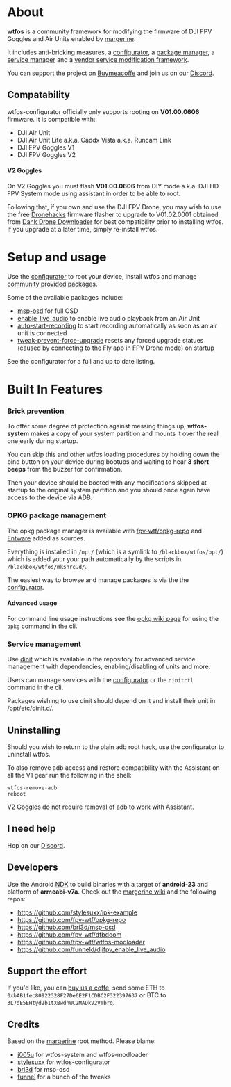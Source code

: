 # About
**wtfos** is a community framework for modifying the firmware of DJI FPV Goggles and Air Units enabled by [margerine](https://github.com/fpv-wtf/margerine). 

It includes anti-bricking measures, a [configurator](https://github.com/fpv-wtf/wtfos-configurator), a [package manager](https://git.yoctoproject.org/opkg/), a [service manager](https://github.com/davmac314/dinit) and a [vendor service modification framework](https://github.com/fpv-wtf/wtfos-modloader).

You can support the project on [Buymeacoffe](https://www.buymeacoffee.com/dashboard) and join us on our [Discord](https://discord.gg/3rpnBBJKtU).

## Compatability
wtfos-configurator officially only supports rooting on **V01.00.0606** firmware. It is compatible with:

 - DJI Air Unit
 - DJI Air Unit Lite a.k.a. Caddx Vista a.k.a. Runcam Link
 - DJI FPV Goggles V1
 - DJI FPV Goggles V2

#### V2 Goggles
On V2 Goggles you must flash **V01.00.0606** from DIY mode a.k.a. DJI HD FPV System mode using assistant in order to be able to root.

Following that, if you own and use the DJI FPV Drone, you may wish to use the free [Dronehacks](https://drone-hacks.com/download) firmware flasher to upgrade to V01.02.0001 obtained from [Dank Drone Downloader](http://dankdronedownloader.com/DDD2/app/index.php?model=gl170&ver=01.02.0001&type=Other&Brand=DJI) for best compatibility prior to installing wtfos. If you upgrade at a later time, simply re-install wtfos.

# Setup and usage

Use the [configurator](https://testing.fpv.wtf/) to root your device, install wtfos and manage [community provided packages](https://repo.fpv.wtf/pigeon/).

Some of the available packages include:

 - [msp-osd](https://github.com/bri3d/msp-osd) for full OSD
 - [enable_live_audio](https://github.com/funneld/djifpv_enable_live_audio/) to enable live audio playback from an Air Unit
 - [auto-start-recording](https://repo.fpv.wtf/pigeon/auto-start-recording_0.1.1_armv7-3.2.ipk) to start recording automatically as soon as an air unit is connected
 - [tweak-prevent-force-upgrade](https://repo.fpv.wtf/pigeon/tweak-prevent-force-upgrade_0.9.0_armv7-3.2.ipk) resets any forced upgrade statues (caused by connecting to the Fly app in FPV Drone mode) on startup

See the configurator for a full and up to date listing.

# Built In Features

### Brick prevention
To offer some degree of protection against messing things up, **wtfos-system** makes a copy of your system partition and mounts it over the real one early during startup. 

You can skip this and other wtfos loading procedures by holding down the bind button on your device during bootups and waiting to hear **3 short beeps** from the buzzer for confirmation.

Then your device should be booted with any modifications skipped at startup to the original system partition and you should once again have access to the device via ADB. 

### OPKG package management
The opkg package manager is available with [fpv-wtf/opkg-repo](https://repo.fpv.wtf/pigeon/) and [Entware](https://bin.entware.net/armv7sf-k3.2/Packages.html) added as sources. 

Everything is installed in `/opt/` (which is a symlink to `/blackbox/wtfos/opt/`) which is added your your path automatically by the scripts in `/blackbox/wtfos/mkshrc.d/`.

The easiest way to browse and manage packages is via the the [configurator](https://testing.fpv.wtf/).

#### Advanced usage

For command line usage instructions see the [opkg wiki page](https://openwrt.org/docs/guide-user/additional-software/opkg) for using the `opkg` command in the cli.

### Service management
Use [dinit](https://github.com/stylesuxx/dji-hd-fpv-dinit) which is available in the repository for advanced service management with dependencies, enabling/disabling of units and more. 

Users can manage services with the [configurator](https://testing.fpv.wtf/) or the `dinitctl ` command in the cli.

Packages wishing to use dinit should depend on it and install their unit in /opt/etc/dinit.d/.

## Uninstalling
Should you wish to return to the plain adb root hack, use the configurator to uninstall wtfos.

To also remove adb access and restore compatibility with the Assistant on all the V1 gear run the following in the shell:

    wtfos-remove-adb
    reboot

V2 Goggles do not require removal of adb to work with Assistant.

## I need help

Hop on our [Discord](https://discord.gg/3rpnBBJKtU).

## Developers

Use the Android [NDK](https://developer.android.com/ndk/downloads) to build binaries with a target of **android-23** and platform of **armeabi-v7a**. Check out the [margerine wiki](https://github.com/fpv-wtf/margerine/wiki) and the following repos:

 - https://github.com/stylesuxx/ipk-example
 - https://github.com/fpv-wtf/opkg-repo
 - https://github.com/bri3d/msp-osd
 - https://github.com/fpv-wtf/dfbdoom
 - https://github.com/fpv-wtf/wtfos-modloader
 - https://github.com/funneld/djifpv_enable_live_audio

## Support the effort

If you'd like, you can [buy us a coffe](https://www.buymeacoffee.com/fpv.wtf), send some ETH to `0xbAB1fec80922328F27De6E2F1CDBC2F322397637` or BTC to `3L7dE5EHtyd2b1tXBwdnWC2MADkV2VTbrq`.

## Credits
Based on the [margerine](https://github.com/fpv-wtf/margerine) root method. Please blame:
 - [j005u](https://github.com/j005u) for wtfos-system and wtfos-modloader
 - [stylesuxx](https://github.com/stylesuxx) for wtfos-configurator
 - [bri3d](https://github.com/bri3d) for msp-osd
 - [funnel](https://github.com/funneld) for a bunch of the tweaks
